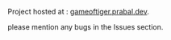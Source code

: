 Project hosted at : [gameoftiger.prabal.dev](https://gameoftiger.prabal.dev/).

please mention any bugs in the Issues section.
